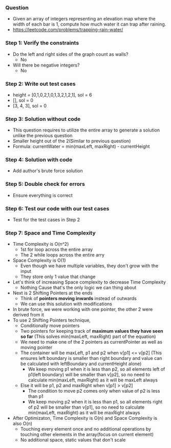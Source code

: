 ### Question

* Given an array of integers representing an elevation map where the width of each bar is 1, compute how much water it can trap after raining.
* https://leetcode.com/problems/trapping-rain-water/

### Step 1: Verify the constraints

* Do the left and right sides of the graph count as walls?
  * No
* Will there be negative integers?
  * No

### Step 2: Write out test cases

* height = [0,1,0,2,1,0,1,3,2,1,2,1], sol = 6
* [], sol = 0
* [3, 4, 3], sol = 0

### Step 3: Solution without code

* This question requires to utilize the entire array to generate a solution unlike the previous question
* Smaller height out of the 2(Similar to previous question)
* Formula: currentWater = min(maxLeft, maxRight) - currentHeight

### Step 4: Solution with code

* Add author's brute force solution

### Step 5: Double check for errors

* Ensure everything is correct

### Step 6: Test our code with our test cases

* Test for the test cases in Step 2

### Step 7: Space and Time Complexity

* Time Complexity is O(n^2)
  * 1st for loop across the entire array
  * The 2 while loops across the entire arry
* Space Complexity is O(1)
  * Even though we have multiple variables, they don't grow with the input
  * They store only 1 value that change
* Let's think of increasing Space complexity to decrease Time Complexity
  * Nothing Cause that's the only logic we can thing about
* Next is 2 Shifting Pointers at the ends
  * Think of **pointers moving inwards** instead of outwards
  * We can use this solution with modifications
* In brute force, we were working with one pointer, the other 2 were derived from it
* To use 2 Shifting Pointers technique,
  * Conditionally move pointers
  * Two pointers for keeping track of **maximum values they have seen so far** (This solves min(maxLeft, maxRight) part of the equation)
  * We need to make one of the 2 pointers as currentPointer as well as moving pointer
  * The container will be maxLeft, p1 and p2 when v[p1] <= v[p2] (This ensures left boundary is smaller than right boundary and value can be calculated with leftBoundary and currentHeight alone)
    * We keep moving p1 when it is less than p2, so all elements left of p1(left boundary) will be smaller than v[p2], so no need to calculate min(maxLeft, maxRight) as it will be maxLeft always
  * Else it will be p1, p2 and maxRight when v[p1] > v[p2]
    * The condition to move p2 comes only when value of p2 is less than p1
    * We keep moving p2 when it is less than p1, so all elements right of p2 will be smaller than v[p1], so no need to calculate min(maxLeft, maxRight) as it will be maxRight always
* After Optimizaton, Time Complexity is O(n) and Space Complexity is also O(n)
  * Touching every element once and no additional operations by touching other elements in the array(focus on current element)
  * No additional space, static values that don't scale